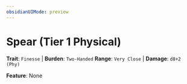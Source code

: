 ```yaml
---
obsidianUIMode: preview
---
```

# Spear (Tier 1 Physical)

**Trait**: `Finesse` | **Burden**: `Two-Handed`
**Range**: `Very Close` | **Damage**: `d8+2 (Phy)`

**Feature**: None
